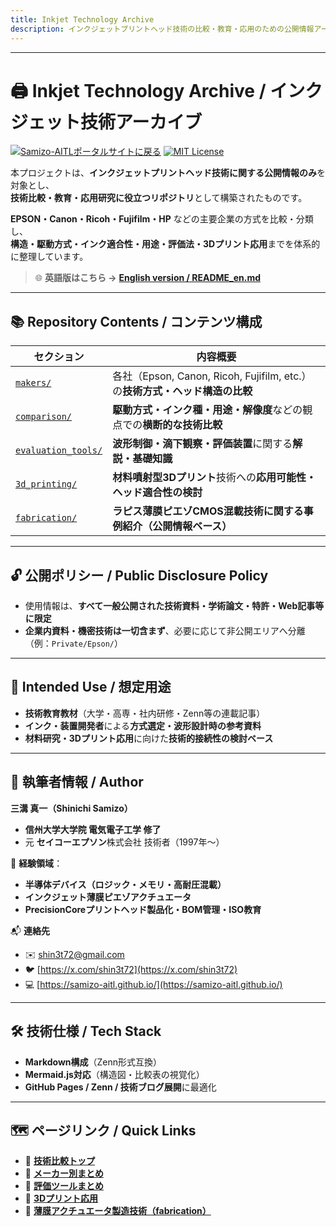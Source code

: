 ```yaml
---
title: Inkjet Technology Archive  
description: インクジェットプリントヘッド技術の比較・教育・応用のための公開情報アーカイブ   
---
```


---

# 🖨️ **Inkjet Technology Archive / インクジェット技術アーカイブ**

[![Samizo-AITLポータルサイトに戻る](https://img.shields.io/badge/Samizo--AITL%20ポータルサイトに戻る-brightgreen)](https://samizo-aitl.github.io/) [![MIT License](https://img.shields.io/badge/license-MIT-blue.svg)](LICENSE)

本プロジェクトは、**インクジェットプリントヘッド技術に関する公開情報のみ**を対象とし、  
**技術比較・教育・応用研究に役立つリポジトリ**として構築されたものです。

**EPSON・Canon・Ricoh・Fujifilm・HP** などの主要企業の方式を比較・分類し、  
**構造・駆動方式・インク適合性・用途・評価法・3Dプリント応用**までを体系的に整理しています。

> 🌐 **英語版はこちら →** [**English version / README_en.md**](./README_en.md)

---

## 📚 **Repository Contents / コンテンツ構成**

| セクション | 内容概要 |
|------------|----------|
| [`makers/`](./makers/) | 各社（Epson, Canon, Ricoh, Fujifilm, etc.）の**技術方式・ヘッド構造の比較** |
| [`comparison/`](./comparison/) | **駆動方式・インク種・用途・解像度**などの観点での**横断的な技術比較** |
| [`evaluation_tools/`](./evaluation_tools/) | **波形制御・滴下観察・評価装置**に関する**解説・基礎知識** |
| [`3d_printing/`](./3d_printing/) | **材料噴射型3Dプリント**技術への**応用可能性・ヘッド適合性の検討** |
| [`fabrication/`](./fabrication/) | **ラピス薄膜ピエゾCMOS混載技術に関する事例紹介（公開情報ベース）** |

---

## 🔓 **公開ポリシー / Public Disclosure Policy**

- 使用情報は、**すべて一般公開された技術資料・学術論文・特許・Web記事等に限定**  
- **企業内資料・機密技術は一切含まず**、必要に応じて非公開エリアへ分離（例：`Private/Epson/`）

---

## 🎯 **Intended Use / 想定用途**

- **技術教育教材**（大学・高専・社内研修・Zenn等の連載記事）
- **インク・装置開発者**による**方式選定・波形設計時の参考資料**
- **材料研究・3Dプリント応用**に向けた**技術的接続性の検討ベース**

---

## 👤 **執筆者情報 / Author**

**三溝 真一（Shinichi Samizo）**  
- **信州大学大学院 電気電子工学 修了**  
- 元 **セイコーエプソン**株式会社 技術者（1997年〜）

📌 **経験領域**：  
- **半導体デバイス（ロジック・メモリ・高耐圧混載）**  
- **インクジェット薄膜ピエゾアクチュエータ**  
- **PrecisionCoreプリントヘッド製品化・BOM管理・ISO教育**

📬 **連絡先**  
- ✉️ [shin3t72@gmail.com](mailto:shin3t72@gmail.com)  
- 🐦 [https://x.com/shin3t72](https://x.com/shin3t72)  
- 💻 [https://samizo-aitl.github.io/](https://samizo-aitl.github.io/)

---

## 🛠 **技術仕様 / Tech Stack**

- **Markdown構成**（Zenn形式互換）  
- **Mermaid.js対応**（構造図・比較表の視覚化）  
- **GitHub Pages / Zenn / 技術ブログ展開**に最適化

---

## 🗺 **ページリンク / Quick Links**

- 🔗 [**技術比較トップ**](./comparison/)  
- 🔗 [**メーカー別まとめ**](./makers/)  
- 🔗 [**評価ツールまとめ**](./evaluation_tools/)  
- 🔗 [**3Dプリント応用**](./3d_printing/)  
- 🔗 [**薄膜アクチュエータ製造技術（fabrication）**](./fabrication/README.md)
